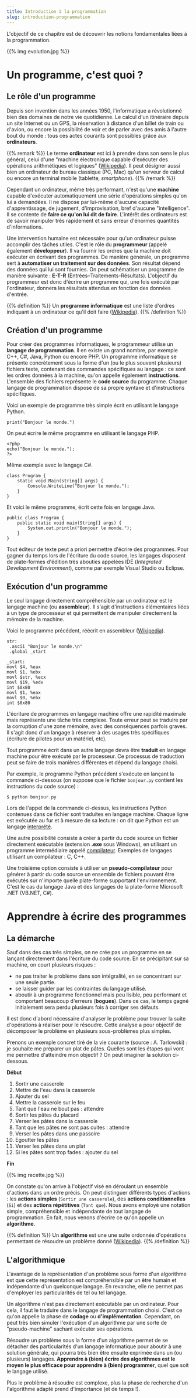 ```yaml
---
title: Introduction à la programmation
slug: introduction-programmation
---
```


L'objectif de ce chapitre est de découvrir les notions fondamentales
liées à la programmation.

{{% img evolution.jpg %}}

# Un programme, c'est quoi ?

## Le rôle d'un programme

Depuis son invention dans les années 1950, l'informatique a révolutionné bien des domaines de notre vie quotidienne. Le calcul d'un itinéraire depuis un site Internet ou un GPS, la réservation à distance d'un billet
de train ou d'avion, ou encore la possibilité de voir et de parler avec des amis à l'autre bout du monde : tous ces actes courants sont possibles grâce aux **ordinateurs**.

{{% remark %}}
Le terme **ordinateur** est ici à prendre dans son sens le plus général, celui d'une "machine électronique capable d'exécuter des opérations arithmétiques et logiques" ([Wikipedia](http://fr.wikipedia.org/wiki/Ordinateur)). Il peut désigner aussi bien un ordinateur de bureau classique (PC, Mac) qu'un serveur de calcul ou encore un terminal mobile (tablette, *smartphone*).
{{% /remark %}}

Cependant un ordinateur, même très performant, n'est qu'une **machine** capable d'exécuter automatiquement une série d'opérations simples qu'on lui a demandées. Il ne dispose par lui-même d'aucune capacité d'apprentissage, de jugement, d'improvisation, bref d'aucune "intelligence". Il se contente de **faire ce qu'on lui dit de faire**. L'intérêt des ordinateurs est de savoir manipuler très rapidement et sans erreur d'énormes quantités d'informations.

Une intervention humaine est nécessaire pour qu'un ordinateur puisse accomplir des tâches utiles. C'est le rôle du **programmeur** (appelé également **développeur**). Il va fournir les ordres que la machine doit exécuter en écrivant des programmes. De manière générale, un programme sert à **automatiser un traitement sur des données**. Son résultat dépend des données qui lui sont fournies. On peut schématiser un programme de manière suivante : **E-T-R** (Entrées–Traitements-Résultats). L'objectif du programmeur est donc d'écrire un programme qui, une fois exécuté par l'ordinateur, donnera les résultats attendus en fonction des données d'entrée.

{{% definition %}}
Un **programme informatique** est une liste d'ordres indiquant à un ordinateur ce qu'il doit faire ([Wikipedia](http://fr.wikipedia.org/wiki/Programme_informatique)).
{{% /definition %}}

## Création d'un programme

Pour créer des programmes informatiques, le programmeur utilise un **langage de programmation**. Il en existe un grand nombre, par exemple C++, C\#, Java, Python ou encore PHP. Un programme informatique se présente concrètement sous la forme d'un (ou le plus souvent plusieurs) fichiers texte, contenant des commandes spécifiques au langage : ce sont les ordres données à la machine, qu'on appelle également **instructions**. L'ensemble des fichiers représente le **code source** du programme. Chaque langage de programmation dispose de sa propre syntaxe et d'instructions spécifiques.

Voici un exemple de programme très simple écrit en utilisant le langage
Python.

    print("Bonjour le monde.")

On peut écrire le même programme en utilisant le langage PHP.

    <?php
    echo("Bonjour le monde.");
    ?>

Même exemple avec le langage C#.

    class Program {
        static void Main(string[] args) {
            Console.WriteLine("Bonjour le monde.");
        }
    }

Et voici le même programme, écrit cette fois en langage Java.

    public class Program {
        public static void main(String[] args) {
            System.out.println("Bonjour le monde.");
        }
    }

Tout éditeur de texte peut a priori permettre d'écrire des programmes. Pour gagner du temps lors de l'écriture du code source, les langages disposent de plate-formes d'édition très abouties appelées IDE (*Integrated Development Environment*), comme par exemple Visual Studio ou Eclipse.

## Exécution d'un programme

Le seul langage directement compréhensible par un ordinateur est le langage machine (ou **assembleur**). Il s'agit d'instructions élémentaires liées à un type de processeur et qui permettent de manipuler directement la mémoire de la machine.

Voici le programme précédent, réécrit en assembleur ([Wikipedia](http://fr.wikipedia.org/wiki/Assembleur#Afficher_Bonjour)).

    str:
     .ascii "Bonjour le monde.\n"
     .global _start
    
    _start:
    movl $4, %eax
    movl $1, %ebx
    movl $str, %ecx
    movl $19, %edx
    int $0x80
    movl $1, %eax
    movl $0, %ebx
    int $0x80

L'écriture de programmes en langage machine offre une rapidité maximale mais représente une tâche très complexe. Toute erreur peut se traduire par la corruption d'une zone mémoire, avec des conséquences parfois graves. Il s'agit donc d'un langage à réserver à des usages très spécifiques (écriture de pilotes pour un matériel, etc).

Tout programme écrit dans un autre langage devra être **traduit** en langage machine pour être exécuté par le processeur. Ce processus de traduction peut se faire de trois manières différentes et dépend du langage choisi.

Par exemple, le programme Python précédent s'exécute en lançant la commande ci-dessous (on suppose que le fichier `bonjour.py` contient les instructions du code source) :

    $ python bonjour.py

Lors de l'appel de la commande ci-dessus, les instructions Python contenues dans ce fichier sont traduites en langage machine. Chaque ligne est exécutée au fur et à mesure de sa lecture : on dit que Python est un langage
[interprété](http://fr.wikipedia.org/wiki/Interpr%C3%A8te_(informatique)#Principe).

Une autre possibilité consiste à créer à partir du code source un fichier directement exécutable (extension **.exe** sous Windows), en utilisant un programme intermédiaire appelé [compilateur](http://fr.wikipedia.org/wiki/Compilateur). Exemples de langages utilisant un compilateur : C, C++.

Une troisième option consiste à utiliser un **pseudo-compilateur** pour générer à partir du code source un ensemble de fichiers pouvant être exécutés sur n'importe quelle plate-forme supportant l'environnement. C'est le cas du langage Java et des langages de la plate-forme Microsoft .NET (VB.NET, C\#).

# Apprendre à écrire des programmes

## La démarche

Sauf dans des cas très simples, on ne crée pas un programme en se lançant directement dans l'écriture du code source. En se précipitant sur sa machine, on court plusieurs risques :

* ne pas traiter le problème dans son intégralité, en se concentrant sur une seule partie.
* se laisser guider par les contraintes du langage utilisé.
* aboutir à un programme fonctionnel mais peu lisible, peu performant et comportant beaucoup d'erreurs (**bogues**). Dans ce cas, le temps gagné initialement sera perdu plusieurs fois à corriger ses défauts.

Il est donc d'abord nécessaire d'analyser le problème pour trouver la suite d'opérations à réaliser pour le résoudre. Cette analyse a pour objectif de décomposer le problème en plusieurs sous-problèmes plus simples.

Prenons un exemple concret tiré de la vie courante (source : A. Tarlowski) : je souhaite me préparer un plat de pâtes. Quelles sont les étapes qui vont me permettre d'atteindre mon objectif ? On peut imaginer la solution ci-dessous.

**Début**

1.  Sortir une casserole
2.  Mettre de l'eau dans la casserole
3.  Ajouter du sel
4.  Mettre la casserole sur le feu
5.  Tant que l'eau ne bout pas : attendre
6.  Sortir les pâtes du placard
7.  Verser les pâtes dans la casserole
8.  Tant que les pâtes ne sont pas cuites : attendre
9.  Verser les pâtes dans une passoire
10. Egoutter les pâtes
11. Verser les pâtes dans un plat
12. Si les pâtes sont trop fades : ajouter du sel

**Fin**

{{% img recette.jpg %}}

On constate qu'on arrive à l'objectif visé en déroulant un ensemble d'actions dans un ordre précis. On peut distinguer différents types d'actions : les **actions simples** (`Sortir une casserole`), des **actions conditionnelles** (`Si`) et des **actions répétitives** (`Tant que`). Nous avons employé une notation simple, compréhensible et indépendante de tout langage de programmation. En fait, nous venons d'écrire ce qu'on appelle un **algorithme**.

{{% definition %}}
Un **algorithme** est une une suite ordonnée d'opérations permettant de résoudre un problème donné ([Wikipedia](http://fr.wikipedia.org/wiki/Algorithme)).
{{% /definition %}}

## L'algorithmique

L'avantage de la représentation d'un problème sous forme d'un algorithme est que cette représentation est compréhensible par un être humain et indépendante d'un quelconque langage. En revanche, elle ne permet pas
d'employer les particularités de tel ou tel langage.

Un algorithme n'est pas directement exécutable par un ordinateur. Pour cela, il faut le traduire dans le langage de programmation choisi. C'est ce qu'on appelle la phase de **codage** ou **d'implémentation**.
Cependant, on peut très bien simuler l'exécution d'un algorithme par une sorte de "pseudo-machine" sachant exécuter ses opérations.

Résoudre un problème sous la forme d'un algorithme permet de se détacher des particularités d'un langage informatique pour aboutir à une solution générale, qui pourra très bien être ensuite exprimée dans un (ou
plusieurs) langages. **Apprendre à (bien) écrire des algorithmes est le moyen le plus efficace pour apprendre à (bien) programmer**, quel que soit le langage utilisé.

Plus le problème à résoudre est complexe, plus la phase de recherche d'un l'algorithme adapté prend d'importance (et de temps !).


